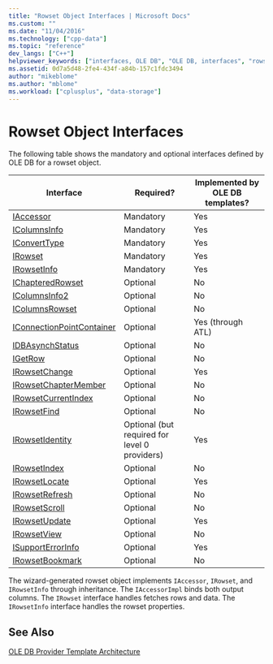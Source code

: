 ```yaml
---
title: "Rowset Object Interfaces | Microsoft Docs"
ms.custom: ""
ms.date: "11/04/2016"
ms.technology: ["cpp-data"]
ms.topic: "reference"
dev_langs: ["C++"]
helpviewer_keywords: ["interfaces, OLE DB", "OLE DB, interfaces", "rowset objects [OLE DB]", "OLE DB provider templates, object interfaces", "interfaces, list of"]
ms.assetid: 0d7a5d48-2fe4-434f-a84b-157c1fdc3494
author: "mikeblome"
ms.author: "mblome"
ms.workload: ["cplusplus", "data-storage"]
---
```

# Rowset Object Interfaces
The following table shows the mandatory and optional interfaces defined by OLE DB for a rowset object.  
  
|Interface|Required?|Implemented by OLE DB templates?|  
|---------------|---------------|--------------------------------------|  
|[IAccessor](/previous-versions/windows/desktop/ms719672\(v=vs.85\))|Mandatory|Yes|  
|[IColumnsInfo](/previous-versions/windows/desktop/ms724541\(v=vs.85\))|Mandatory|Yes|  
|[IConvertType](/previous-versions/windows/desktop/ms715926\(v=vs.85\))|Mandatory|Yes|  
|[IRowset](/previous-versions/windows/desktop/ms720986\(v=vs.85\))|Mandatory|Yes|  
|[IRowsetInfo](/previous-versions/windows/desktop/ms724541\(v=vs.85\))|Mandatory|Yes|  
|[IChapteredRowset](/previous-versions/windows/desktop/ms718180\(v=vs.85\))|Optional|No|  
|[IColumnsInfo2](/previous-versions/windows/desktop/ms712953\(v=vs.85\))|Optional|No|  
|[IColumnsRowset](/previous-versions/windows/desktop/ms722657\(v=vs.85\))|Optional|No|  
|[IConnectionPointContainer](http://msdn.microsoft.com/library/windows/desktop/ms683857)|Optional|Yes (through ATL)|  
|[IDBAsynchStatus](/previous-versions/windows/desktop/ms709832\(v=vs.85\))|Optional|No|  
|[IGetRow](/previous-versions/windows/desktop/ms718047\(v=vs.85\))|Optional|No|  
|[IRowsetChange](/previous-versions/windows/desktop/ms715790\(v=vs.85\))|Optional|Yes|  
|[IRowsetChapterMember](/previous-versions/windows/desktop/ms725430\(v=vs.85\))|Optional|No|  
|[IRowsetCurrentIndex](/previous-versions/windows/desktop/ms709700\(v=vs.85\))|Optional|No|  
|[IRowsetFind](/previous-versions/windows/desktop/ms724221\(v=vs.85\))|Optional|No|  
|[IRowsetIdentity](/previous-versions/windows/desktop/ms715913\(v=vs.85\))|Optional (but required for level 0 providers)|Yes|  
|[IRowsetIndex](/previous-versions/windows/desktop/ms719604\(v=vs.85\))|Optional|No|  
|[IRowsetLocate](/previous-versions/windows/desktop/ms721190\(v=vs.85\))|Optional|Yes|  
|[IRowsetRefresh](/previous-versions/windows/desktop/ms714892\(v=vs.85\))|Optional|No|  
|[IRowsetScroll](/previous-versions/windows/desktop/ms712984\(v=vs.85\))|Optional|No|  
|[IRowsetUpdate](/previous-versions/windows/desktop/ms714401\(v=vs.85\))|Optional|Yes|  
|[IRowsetView](/previous-versions/windows/desktop/ms709755\(v=vs.85\))|Optional|No|  
|[ISupportErrorInfo](/previous-versions/windows/desktop/ms715816\(v=vs.85\))|Optional|Yes|  
|[IRowsetBookmark](/previous-versions/windows/desktop/ms714246\(v=vs.85\))|Optional|No|  
  
 The wizard-generated rowset object implements `IAccessor`, `IRowset`, and `IRowsetInfo` through inheritance. The `IAccessorImpl` binds both output columns. The `IRowset` interface handles fetches rows and data. The `IRowsetInfo` interface handles the rowset properties.  
  
## See Also  
 [OLE DB Provider Template Architecture](../../data/oledb/ole-db-provider-template-architecture.md)